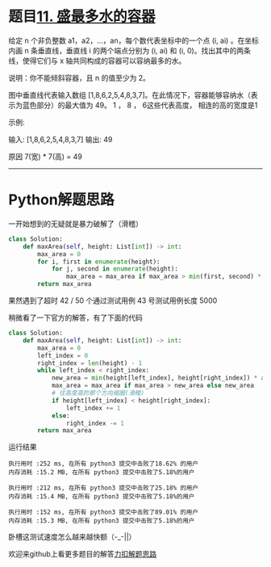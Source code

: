 # 题目[11. 盛最多水的容器](https://leetcode-cn.com/problems/container-with-most-water/)

给定 n 个非负整数 a1，a2，...，an，每个数代表坐标中的一个点 (i, ai) 。在坐标内画 n 条垂直线，垂直线 i 的两个端点分别为 (i, ai) 和 (i, 0)。找出其中的两条线，使得它们与 x 轴共同构成的容器可以容纳最多的水。

说明：你不能倾斜容器，且 n 的值至少为 2。

图中垂直线代表输入数组 [1,8,6,2,5,4,8,3,7]。在此情况下，容器能够容纳水（表示为蓝色部分）的最大值为 49。
1 ， 8 ， 6这些代表高度， 相连的高的宽度是1

 

示例:

输入: [1,8,6,2,5,4,8,3,7]
输出: 49

原因 7(宽) * 7(高) = 49

******

# Python解题思路

一开始想到的无疑就是暴力破解了（滑稽）

```python
class Solution:
    def maxArea(self, height: List[int]) -> int:
        max_area = 0
        for i, first in enumerate(height):
            for j, second in enumerate(height):
                max_area = max_area if max_area > min(first, second) * abs(i - j) else min(first, second) * abs(i - j)
        return max_area
```

果然遇到了超时
 42 / 50 个通过测试用例
 43 号测试用例长度 5000

稍微看了一下官方的解答，有了下面的代码

```python
class Solution:
    def maxArea(self, height: List[int]) -> int:
        max_area = 0
        left_index = 0
        right_index = len(height) - 1
        while left_index < right_index:
            new_area = min(height[left_index], height[right_index]) * abs(right_index - left_index)
            max_area = max_area if max_area > new_area else new_area
            # 往高度高的那个方向缩圈(滑稽)
            if height[left_index] < height[right_index]:
                left_index += 1
            else:
                right_index -= 1
        return max_area
```

运行结果

```
执行用时 :252 ms, 在所有 python3 提交中击败了18.62% 的用户
内存消耗 :15.2 MB, 在所有 python3 提交中击败了5.18%的用户

执行用时 :212 ms, 在所有 python3 提交中击败了25.18% 的用户
内存消耗 :15.4 MB, 在所有 python3 提交中击败了5.18%的用户

执行用时 :152 ms, 在所有 python3 提交中击败了89.01% 的用户
内存消耗 :15.3 MB, 在所有 python3 提交中击败了5.18%的用户
```

卧槽这测试速度怎么越来越快额（-_-||）

欢迎来github上看更多题目的解答[力扣解题思路](https://github.com/WRAllen/LeetCode)